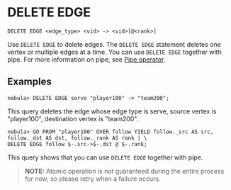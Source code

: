 # DELETE EDGE

```ngql
DELETE EDGE <edge_type> <vid> -> <vid>[@<rank>]
```

Use `DELETE EDGE` to delete edges. The `DELETE EDGE` statement deletes one vertex or multiple edges at a time. You can use `DELETE EDGE` together with pipe. For more information on pipe, see [Pipe operator](../5.operators/4.pipe.md).

## Examples

```ngql
nebula> DELETE EDGE serve "player100" -> "team200";
```

This query deletes the edge whose edge type is serve, source vertex is "player100", destination vertex is "team200".

```ngql
nebula> GO FROM "player100" OVER follow YIELD follow._src AS src, follow._dst AS dst, follow._rank AS rank | \
DELETE EDGE follow $-.src->$-.dst @ $-.rank;
```

This query shows that you can use `DELETE EDGE` together with pipe.

> **NOTE:** Atomic operation is not guaranteed during the entire process for now, so please retry when a failure occurs.
